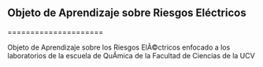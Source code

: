## Objeto de Aprendizaje sobre Riesgos Eléctricos
=====================

Objeto de Aprendizaje sobre los Riesgos ElÃ©ctricos enfocado a los laboratorios de la escuela de QuÃ­mica de la Facultad de Ciencias de la UCV
